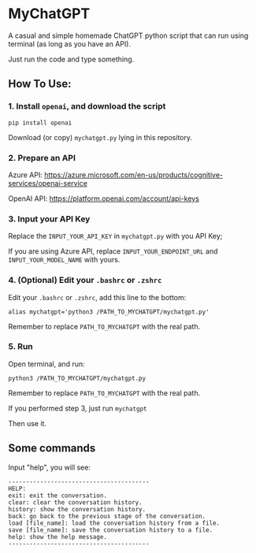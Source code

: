# MyChatGPT

A casual and simple homemade ChatGPT python script that can run using terminal (as long as you have an API).

Just run the code and type something.

## How To Use:

### 1. Install `openai`, and download the script

`pip install openai`

Download (or copy) `mychatgpt.py` lying in this repository.

### 2. Prepare an API

Azure API: https://azure.microsoft.com/en-us/products/cognitive-services/openai-service

OpenAI API: https://platform.openai.com/account/api-keys

### 3. Input your API Key

Replace the `INPUT_YOUR_API_KEY` in `mychatgpt.py` with you API Key;

If you are using Azure API, replace `INPUT_YOUR_ENDPOINT_URL` and `INPUT_YOUR_MODEL_NAME` with yours.

### 4. (Optional) Edit your `.bashrc` or `.zshrc`

Edit your `.bashrc` or `.zshrc`, add this line to the bottom:

`alias mychatgpt='python3 /PATH_TO_MYCHATGPT/mychatgpt.py'`

Remember to replace `PATH_TO_MYCHATGPT` with the real path.

### 5. Run

Open terminal, and run:

`python3 /PATH_TO_MYCHATGPT/mychatgpt.py`

Remember to replace `PATH_TO_MYCHATGPT` with the real path.

If you performed step 3, just run `mychatgpt`

Then use it.

## Some commands

Input "help", you will see:

```
----------------------------------------
HELP:
exit: exit the conversation.
clear: clear the conversation history.
history: show the conversation history.
back: go back to the previous stage of the conversation.
load [file_name]: load the conversation history from a file.
save [file_name]: save the conversation history to a file.
help: show the help message.
----------------------------------------
```


